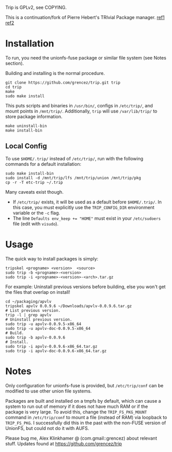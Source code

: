 
Trip is GPLv2, see COPYING.

This is a continuation/fork of Pierre Hebert's TRIvial Package manager.
[ref1](http//www.pierrox.net/trip/)
[ref2](http://www.linuxfromscratch.org/hints/downloads/files/package_management_using_trip.txt)


# Installation

To run, you need the unionfs-fuse package or similar file system (see Notes section).

Building and installing is the normal procedure.
```
git clone https://github.com/grencez/trip.git trip
cd trip
make
sudo make install
```

This puts scripts and binaries in `/usr/bin/`, configs in `/etc/trip/`, and mount points in `/mnt/trip/`.
Additionally, `trip` will use `/var/lib/trip/` to store package information.

```
make uninstall-bin
make install-bin
```


## Local Config

To use `$HOME/.trip/` instead of `/etc/trip/`, run with the following commands for a default installation:
```
sudo make install-bin
sudo install -d /mnt/trip/lfs /mnt/trip/union /mnt/trip/pkg
cp -r -T etc-trip ~/.trip
```

Many caveats exist though.

* If `/etc/trip/` exists, it will be used as a default before `$HOME/.trip/`. In this case, you must explicitly use the `TRIP_CONFIG_DIR` environment variable or the `-c` flag.
* The line `Defaults env_keep += "HOME"` must exist in your `/etc/sudoers` file (edit with `visudo`).


# Usage

The quick way to install packages is simply:
```
tripskel <progname> <version>  <source>
sudo trip -b <progname>-<version>
sudo trip -i <progname>-<version>-<arch>.tar.gz
```

For example:
Uninstall previous versions before building, else you won't get the files that overlap on install!
```
cd ~/packaging/apvlv
tripskel apvlv 0.0.9.6 ~/Downloads/apvlv-0.0.9.6.tar.gz
# List previous version.
trip -l | grep apvlv
# Uninstall previous version.
sudo trip -u apvlv-0.0.9.5-x86_64
sudo trip -u apvlv-doc-0.0.9.5-x86_64
# Build.
sudo trip -b apvlv-0.0.9.6
# Install.
sudo trip -i apvlv-0.0.9.6-x86_64.tar.gz
sudo trip -i apvlv-doc-0.0.9.6-x86_64.tar.gz
```

# Notes

Only configuration for unionfs-fuse is provided, but `/etc/trip/conf` can be modified to use other union file systems.

Packages are built and installed on a tmpfs by default, which can cause a system to run out of memory if it does not have much RAM or if the package is very large.
To avoid this, change the `TRIP_FS_PKG_MOUNT` command in `/etc/trip/conf` to mount a file (instead of RAM) via loopback to `TRIP_FS_PKG`.
I successfully did this in the past with the non-FUSE version of UnionFS, but could not do it with AUFS.


Please bug me, Alex Klinkhamer @ (com.gmail::grencez) about relevant stuff.
Updates found at https://github.com/grencez/trip

